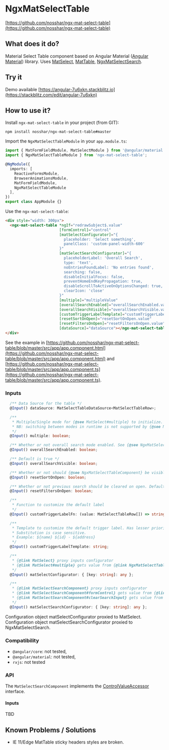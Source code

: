 # NgxMatSelectTable
[https://github.com/nosshar/ngx-mat-select-table](https://github.com/nosshar/ngx-mat-select-table)

## What does it do?
Material Select Table component based on Angular Material ([Angular Material](https://material.angular.io)) library.
Uses [MatSelect](https://material.angular.io/components/select/overview), [MatTable](https://material.angular.io/components/table/overview), [NgxMatSelectSearch](https://github.com/bithost-gmbh/ngx-mat-select-search).

## Try it
Demo available [https://angular-7u6xkn.stackblitz.io](https://stackblitz.com/edit/angular-7u6xkn)

## How to use it?
Install `ngx-mat-select-table` in your project (from GIT):
```
npm install nosshar/ngx-mat-select-table#master
```

Import the `NgxMatSelectTableModule` in your `app.module.ts`:
```typescript
import { MatFormFieldModule, MatSelectModule } from '@angular/material';
import { NgxMatSelectTableModule } from 'ngx-mat-select-table';

@NgModule({
  imports: [
    ReactiveFormsModule,
    BrowserAnimationsModule,
    MatFormFieldModule,
    NgxMatSelectTableModule
  ],
})
export class AppModule {}
```

Use the `ngx-mat-select-table`:
```html
<div style="width: 300px">
  <ngx-mat-select-table *ngIf="redrawSubject$.value"
                        [formControl]="control"
                        [matSelectConfigurator]="{
                          placeholder: 'Select something',
                          panelClass: 'custom-panel-width-600'
                        }"
                        [matSelectSearchConfigurator]="{
                          placeholderLabel: 'Overall Search',
                          type: 'text',
                          noEntriesFoundLabel: 'No entries found',
                          searching: false,
                          disableInitialFocus: false,
                          preventHomeEndKeyPropagation: true,
                          disableScrollToActiveOnOptionsChanged: true,
                          clearIcon: 'close'
                        }"
                        [multiple]="multipleValue"
                        [overallSearchEnabled]="overallSearchEnabled.value"
                        [overallSearchVisible]="overallSearchVisible.value"
                        [customTriggerLabelTemplate]="customTriggerLabelTemplate.value"
                        [resetSortOnOpen]="resetSortOnOpen.value"
                        [resetFiltersOnOpen]="resetFiltersOnOpen.value"
                        [dataSource]="dataSource"></ngx-mat-select-table>
</div>
```
See the example in [https://github.com/nosshar/ngx-mat-select-table/blob/master/src/app/app.component.html](https://github.com/nosshar/ngx-mat-select-table/blob/master/src/app/app.component.html)
and [https://github.com/nosshar/ngx-mat-select-table/blob/master/src/app/app.component.ts](https://github.com/nosshar/ngx-mat-select-table/blob/master/src/app/app.component.ts).

### Inputs

```typescript
  /** Data Source for the table */
  @Input() dataSource: MatSelectTableDataSource<MatSelectTableRow>;

  /**
   * Multiple/Single mode for {@see MatSelect#multiple} to initialize.
   * NB: switching between modes in runtime is not supported by {@see MatSelect}
   */
  @Input() multiple: boolean;

  /** Whether or not overall search mode enabled. See {@see NgxMatSelectTableComponent} */
  @Input() overallSearchEnabled: boolean;

  /** Default is true */
  @Input() overallSearchVisible: boolean;

  /** Whether or not should {@see NgxMatSelectTableComponent} be visible on open. Default is true */
  @Input() resetSortOnOpen: boolean;

  /** Whether or not previous search should be cleared on open. Default is true */
  @Input() resetFiltersOnOpen: boolean;

  /**
   * Function to customize the default label
   */
  @Input() customTriggerLabelFn: (value: MatSelectTableRow[]) => string;

  /**
   * Template to customize the default trigger label. Has lesser priority than {@see NgxMatSelectTableComponent#customTriggerLabelFn}.
   * Substitution is case sensitive.
   * Example: ${name} ${id} - ${address}
   */
  @Input() customTriggerLabelTemplate: string;

  /**
   * {@link MatSelect} proxy inputs configurator
   * {@link MatSelect#multiple} gets value from {@link NgxMatSelectTableComponent#multiple}
   */
  @Input() matSelectConfigurator: { [key: string]: any };

  /**
   * {@link MatSelectSearchComponent} proxy inputs configurator
   * {@link MatSelectSearchComponent#formControl} gets value from {@link NgxMatSelectTableComponent#overallFilterControl}
   * {@link MatSelectSearchComponent#clearSearchInput} gets value from {@link NgxMatSelectTableComponent#resetFiltersOnOpen}
   */
  @Input() matSelectSearchConfigurator: { [key: string]: any };
```

Configuration object matSelectConfigurator proxied to MatSelect.
Configuration object matSelectSearchConfigurator proxied to NgxMatSelectSearch.

### Compatibility

* `@angular/core`: not tested,
* `@angular/material`: not tested,
* `rxjs`: not tested

### API
The `MatSelectSearchComponent` implements the [ControlValueAccessor](https://angular.io/api/forms/ControlValueAccessor) interface.

#### Inputs
TBD

## Known Problems / Solutions
* IE 11/Edge MatTable sticky headers styles are broken.
